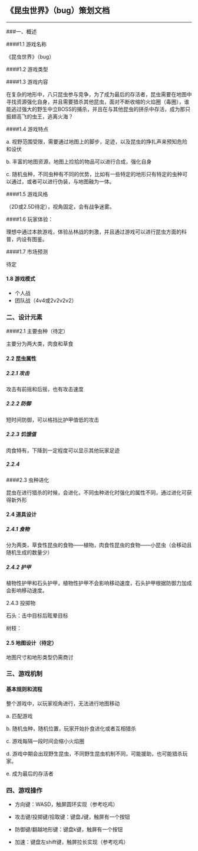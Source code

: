 ## 《昆虫世界》（bug）策划文档

---

###一、概述

####1.1 游戏名称

《昆虫世界》（bug）

####1.2 游戏类型

####1.3 游戏内容

在复杂的地形中，八只昆虫参与竞争，为了成为最后的存活者，昆虫需要在地图中寻找资源强化自身，并且需要猎杀其他昆虫，面对不断收缩的火焰圈（毒圈），谁能逃过强大的野生中立BOSS的捕杀，并且在与其他昆虫的拼杀中存活，成为那只振翅高飞的虫王，逃离火海？

####1.4 游戏特点

a. 视野范围受限，需要通过地图上的脚步，足迹，以及昆虫的挣扎声来预知危险和设伏

b. 丰富的地图资源，地图上捡拾的物品可以进行合成，强化自身

c. 随机虫种，不同虫种有不同的优势，比如有一些特定的地形只有特定的虫种可以通过，或者可以进行伪装，与地图融为一体。

####1.5 游戏风格

（2D或2.5D待定），视角固定，会有战争迷雾。

####1.6 玩家体验：

理想中通过本款游戏，体验丛林战的刺激，并且通过游戏可以进行昆虫方面的科普，内设有图鉴。

####1.7 市场预测

待定

#### 1.8 游戏模式

* 个人战
* 团队战（4v4或2v2v2v2）

### 二、设计元素

####2.1 主要虫种（待定）

主要分为两大类，肉食和草食

#### 2.2 昆虫属性

##### 2.2.1 攻击

攻击有前摇和后摇，也有攻击速度

##### 2.2.2 防御

短时间防御，可以格挡比护甲值低的攻击

##### 2.2.3 饥饿值

肉食特有，下降到一定程度可以显示其他玩家足迹

##### 2.2.4

####2.3 虫种进化

昆虫在进行猎杀的时候，会进化，不同虫种进化时强化的属性不同，通过进化可获得新外形

#### 2.4 道具设计

##### 2.4.1 食物

分为两类，草食性昆虫的食物——植物，肉食性昆虫的食物——小昆虫（会移动且随机生成的数量少）

##### 2.4.2 护甲

植物性护甲和石头护甲，植物性护甲不会影响移动速度，石头护甲根据防御力加成会影响移动速度。

2.4.3 投掷物

石头：击中目标后眩晕目标

树枝：

#### 2.5 地图设计（待定）

地图尺寸和地形类型仍需商讨



### 三、游戏机制

#### 基本规则和流程

整个游戏中，以玩家视角进行，无法进行地图移动

a. 匹配游戏

b. 随机虫种，随机位置，玩家开始扑食进化或者互相猎杀

c. 游戏每隔一段时间会缩小火焰圈

d. 游戏中期会出现野生昆虫，不同野生昆虫机制不同，可能援助，也可能猎杀玩家。

e. 成为最后的存活者



### 四、游戏操作

* 方向键：WASD，触屏圆环实现（参考吃鸡）


* 攻击键/投掷键/拾取键：键盘J键，触屏有一个按钮
* 防御键/翻越地形键：键盘k键，触屏有一个按钮
* 加速：键盘左shift键，触屏拉长实现（参考吃鸡）





